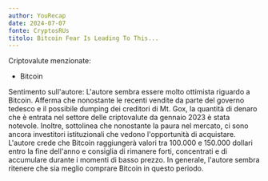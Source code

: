 ```yaml
---
author: YouRecap
date: 2024-07-07
fonte: CryptosRUs
titolo: Bitcoin Fear Is Leading To This...
---
```


Criptovalute menzionate:
- Bitcoin

Sentimento sull'autore: 
L'autore sembra essere molto ottimista riguardo a Bitcoin. Afferma che nonostante le recenti vendite da parte del governo tedesco e il possibile dumping dei creditori di Mt. Gox, la quantità di denaro che è entrata nel settore delle criptovalute da gennaio 2023 è stata notevole. Inoltre, sottolinea che nonostante la paura nel mercato, ci sono ancora investitori istituzionali che vedono l'opportunità di acquistare. L'autore crede che Bitcoin raggiungerà valori tra 100.000 e 150.000 dollari entro la fine dell'anno e consiglia di rimanere forti, concentrati e di accumulare durante i momenti di basso prezzo. In generale, l'autore sembra ritenere che sia meglio comprare Bitcoin in questo periodo.
